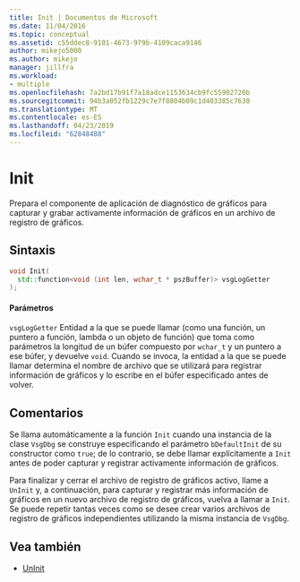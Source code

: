 ```yaml
---
title: Init | Documentos de Microsoft
ms.date: 11/04/2016
ms.topic: conceptual
ms.assetid: c55ddec8-9101-4673-979b-4109caca9146
author: mikejo5000
ms.author: mikejo
manager: jillfra
ms.workload:
- multiple
ms.openlocfilehash: 7a2bd17b91f7a18adce1153634cb9fc55902720b
ms.sourcegitcommit: 94b3a052fb1229c7e7f8804b09c1d403385c7630
ms.translationtype: MT
ms.contentlocale: es-ES
ms.lasthandoff: 04/23/2019
ms.locfileid: "62848488"
---
```

# <a name="init"></a>Init
Prepara el componente de aplicación de diagnóstico de gráficos para capturar y grabar activamente información de gráficos en un archivo de registro de gráficos.

## <a name="syntax"></a>Sintaxis

```C++
void Init(
  std::function<void (int len, wchar_t * pszBuffer)> vsgLogGetter
);
```

#### <a name="parameters"></a>Parámetros
 `vsgLogGetter` Entidad a la que se puede llamar (como una función, un puntero a función, lambda o un objeto de función) que toma como parámetros la longitud de un búfer compuesto por `wchar_t` y un puntero a ese búfer, y devuelve `void`. Cuando se invoca, la entidad a la que se puede llamar determina el nombre de archivo que se utilizará para registrar información de gráficos y lo escribe en el búfer especificado antes de volver.

## <a name="remarks"></a>Comentarios
 Se llama automáticamente a la función `Init` cuando una instancia de la clase `VsgDbg` se construye especificando el parámetro `bDefaultInit` de su constructor como `true`; de lo contrario, se debe llamar explícitamente a `Init` antes de poder capturar y registrar activamente información de gráficos.

 Para finalizar y cerrar el archivo de registro de gráficos activo, llame a `UnInit` y, a continuación, para capturar y registrar más información de gráficos en un nuevo archivo de registro de gráficos, vuelva a llamar a `Init`. Se puede repetir tantas veces como se desee crear varios archivos de registro de gráficos independientes utilizando la misma instancia de `VsgDbg`.

## <a name="see-also"></a>Vea también
- [UnInit](init.md)